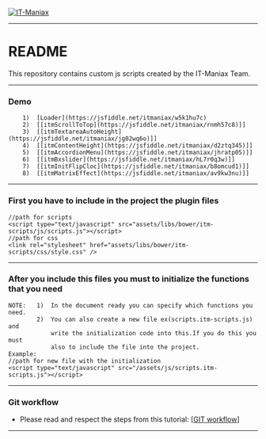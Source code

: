 [![IT-Maniax](http://itmaniax.com/assets/img/itm-logo.png "IT-Maniax")](http://itmaniax.com/ "Visit our website IT-Maniax")

***

# README #

This repository contains custom js scripts created by the IT-Maniax Team.

***

### Demo ###
        1)  [Loader](https://jsfiddle.net/itmaniax/w5k1hu7c)
        2)  [[itmScrollToTop](https://jsfiddle.net/itmaniax/rnmh57c8)]]
        3)  [[itmTextareaAutoHeight](https://jsfiddle.net/itmaniax/jg02wq6o)]]
        4)  [[itmContentHeight](https://jsfiddle.net/itmaniax/d2ztq345)]]
        5)  [[itmAccordionMenu](https://jsfiddle.net/itmaniax/jhratp05)]]
        6)  [[itmBxslider](https://jsfiddle.net/itmaniax/hL7r0q3w)]]
        7)  [[itmInitFlipCloc](https://jsfiddle.net/itmaniax/b8omcud1)]]
        8)  [[itmMatrixEffect](https://jsfiddle.net/itmaniax/av9kw3nu)]]
        
***

### First you have to include in the project the plugin files ###

    //path for scripts
    <script type="text/javascript" src="assets/libs/bower/itm-scripts/js/scripts.js"></script> 
    //path for css
    <link rel="stylesheet" href="assets/libs/bower/itm-scripts/css/style.css" />

***

### After you include this files you must to initialize the functions that you need ###

    NOTE:   1)  In the document ready you can specify which functions you need.
            2)  You can also create a new file ex(scripts.itm-scripts.js) and 
                write the initialization code into this.If you do this you must 
                also to include the file into the project.
    Example:
    //path for new file with the initialization
    <script type="text/javascript" src="/assets/js/scripts.itm-scripts.js"></script>

***

### Git workflow ###

+ Please read and respect the steps from this tutorial: [[GIT workflow](https://docs.google.com/document/d/1FVlsaadtFB1JIoSuZJ1zPSf-Gz7_C_bWeaEYc30MICU "IT-Maniax GIT workflow")]

***